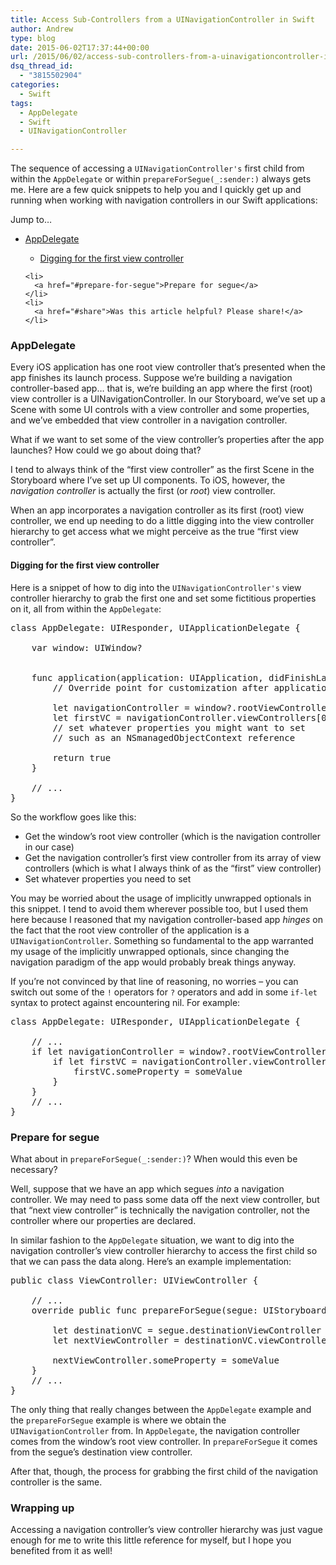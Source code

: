 ```yaml
---
title: Access Sub-Controllers from a UINavigationController in Swift
author: Andrew
type: blog
date: 2015-06-02T17:37:44+00:00
url: /2015/06/02/access-sub-controllers-from-a-uinavigationcontroller-in-swift/
dsq_thread_id:
  - "3815502904"
categories:
  - Swift
tags:
  - AppDelegate
  - Swift
  - UINavigationController

---
```

The sequence of accessing a `UINavigationController's` first child from within the `AppDelegate` or within `prepareForSegue(_:sender:)` always gets me. Here are a few quick snippets to help you and I quickly get up and running when working with navigation controllers in our Swift applications:

<div class="resources">
  <div class="resources-header">
    Jump to&#8230;
  </div>
  
  <ul class="resources-content">
    <li>
      <a href="#app-delegate">AppDelegate</a>
    </li>
    <ul>
      <li>
        <a href="#dig-first-view-controller">Digging for the first view controller</a>
      </li>
    </ul>
    
    <li>
      <a href="#prepare-for-segue">Prepare for segue</a>
    </li>
    <li>
      <a href="#share">Was this article helpful? Please share!</a>
    </li>
  </ul>
</div>

<a name="app-delegate" class="jump-target"></a>

### AppDelegate

Every iOS application has one root view controller that&#8217;s presented when the app finishes its launch process. Suppose we&#8217;re building a navigation controller-based app&#8230; that is, we&#8217;re building an app where the first (root) view controller is a UINavigationController. In our Storyboard, we&#8217;ve set up a Scene with some UI controls with a view controller and some properties, and we&#8217;ve embedded that view controller in a navigation controller.

What if we want to set some of the view controller&#8217;s properties after the app launches? How could we go about doing that?

I tend to always think of the &#8220;first view controller&#8221; as the first Scene in the Storyboard where I&#8217;ve set up UI components. To iOS, however, the _navigation controller_ is actually the first (or _root_) view controller.

When an app incorporates a navigation controller as its first (root) view controller, we end up needing to do a little digging into the view controller hierarchy to get access what we might perceive as the true &#8220;first view controller&#8221;.

<a name="dig-first-view-controller" class="jump-target"></a>

#### Digging for the first view controller

Here is a snippet of how to dig into the `UINavigationController's` view controller hierarchy to grab the first one and set some fictitious properties on it, all from within the `AppDelegate`:

<pre class="lang:swift decode:true mark:9,10" title="AppDelegate.swift" >class AppDelegate: UIResponder, UIApplicationDelegate {

    var window: UIWindow?


    func application(application: UIApplication, didFinishLaunchingWithOptions launchOptions: [NSObject: AnyObject]?) -&gt; Bool {
        // Override point for customization after application launch.
        
        let navigationController = window?.rootViewController as! UINavigationController
        let firstVC = navigationController.viewControllers[0] as! NameOfFirstViewController
        // set whatever properties you might want to set
        // such as an NSmanagedObjectContext reference

        return true
    }

    // ...
}</pre>

So the workflow goes like this:

  * Get the window&#8217;s root view controller (which is the navigation controller in our case)
  * Get the navigation controller&#8217;s first view controller from its array of view controllers (which is what I always think of as the &#8220;first&#8221; view controller)
  * Set whatever properties you need to set

You may be worried about the usage of implicitly unwrapped optionals in this snippet. I tend to avoid them wherever possible too, but I used them here because I reasoned that my navigation controller-based app _hinges_ on the fact that the root view controller of the application is a `UINavigationController`. Something so fundamental to the app warranted my usage of the implicitly unwrapped optionals, since changing the navigation paradigm of the app would probably break things anyway.

If you&#8217;re not convinced by that line of reasoning, no worries &#8211; you can switch out some of the `!` operators for `?` operators and add in some `if-let` syntax to protect against encountering nil. For example:

<pre class="lang:swift decode:true " title="AppDelegate.swift" >class AppDelegate: UIResponder, UIApplicationDelegate {

    // ...
    if let navigationController = window?.rootViewController as? UINavigationController {
        if let firstVC = navigationController.viewControllers[0] as? NameOfFirstViewController {
            firstVC.someProperty = someValue
        }
    }
    // ...
}</pre>

<a name="prepare-for-segue" class="jump-target"></a>

### Prepare for segue

What about in `prepareForSegue(_:sender:)`? When would this even be necessary?

Well, suppose that we have an app which segues _into_ a navigation controller. We may need to pass some data off the next view controller, but that &#8220;next view controller&#8221; is technically the navigation controller, not the controller where our properties are declared.

In similar fashion to the `AppDelegate` situation, we want to dig into the navigation controller&#8217;s view controller hierarchy to access the first child so that we can pass the data along. Here&#8217;s an example implementation:

<pre class="lang:swift decode:true " title="ViewController.swift" >public class ViewController: UIViewController {

    // ...
    override public func prepareForSegue(segue: UIStoryboardSegue, sender: AnyObject?) {
        
        let destinationVC = segue.destinationViewController as! UINavigationController
        let nextViewController = destinationVC.viewControllers[0] as! SecondViewController
        
        nextViewController.someProperty = someValue
    }
    // ...
}</pre>

The only thing that really changes between the `AppDelegate` example and the `prepareForSegue` example is where we obtain the `UINavigationController` from. In `AppDelegate`, the navigation controller comes from the window&#8217;s root view controller. In `prepareForSegue` it comes from the segue&#8217;s destination view controller.

After that, though, the process for grabbing the first child of the navigation controller is the same.

### Wrapping up

Accessing a navigation controller&#8217;s view controller hierarchy was just vague enough for me to write this little reference for myself, but I hope you benefited from it as well!

<a name="share" class="jump-target"></a>